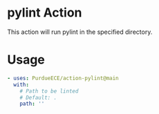 # pylint Action

This action will run pylint in the specified directory.

# Usage
```yaml
- uses: PurdueECE/action-pylint@main
  with:
    # Path to be linted
    # Default: .
    path: ''
```